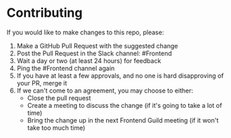 # Contributing

If you would like to make changes to this repo, please:

1. Make a GitHub Pull Request with the suggested change
2. Post the Pull Request in the Slack channel: #Frontend
3. Wait a day or two (at least 24 hours) for feedback
4. Ping the #Frontend channel again
5. If you have at least a few approvals, and no one is hard disapproving of your PR, merge it
6. If we can't come to an agreement, you may choose to either:
    - Close the pull request
    - Create a meeting to discuss the change (if it's going to take a lot of time)
    - Bring the change up in the next Frontend Guild meeting (if it won't take too much time)

